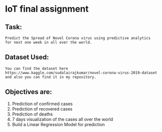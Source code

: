 # IoT final assignment

## Task:   
    Predict the Spread of Novel Corona virus using predictive analytics for next one week in all over the world.

## Dataset Used:    
    You can find the dataset here https://www.kaggle.com/sudalairajkumar/novel-corona-virus-2019-dataset and also you can find it in my repository.

## Objectives are:
1. Prediction of confirmed cases 
2. Prediction of recovered cases 
3. Prediction of deaths 
4. 7 days visualization of the cases all over the world 
5. Build a Linear Regression Model for prediction
